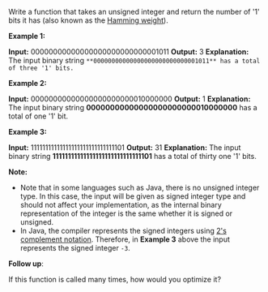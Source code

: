 
Write a function that takes an unsigned integer and return the number of '1' bits it has (also known as the  [Hamming weight](http://en.wikipedia.org/wiki/Hamming_weight)).

**Example 1:**

**Input:** 00000000000000000000000000001011
**Output:** 3
**Explanation:** The input binary string `**00000000000000000000000000001011** has a total of three '1' bits.`

**Example 2:**

**Input:** 00000000000000000000000010000000
**Output:** 1
**Explanation:** The input binary string **00000000000000000000000010000000** has a total of one '1' bit.

**Example 3:**

**Input:** 11111111111111111111111111111101
**Output:** 31
**Explanation:** The input binary string **11111111111111111111111111111101** has a total of thirty one '1' bits.

**Note:**

-   Note that in some languages such as Java, there is no unsigned integer type. In this case, the input will be given as signed integer type and should not affect your implementation, as the internal binary representation of the integer is the same whether it is signed or unsigned.
-   In Java, the compiler represents the signed integers using  [2's complement notation](https://en.wikipedia.org/wiki/Two%27s_complement). Therefore, in  **Example 3** above the input represents the signed integer  `-3`.

**Follow up**:

If this function is called many times, how would you optimize it?